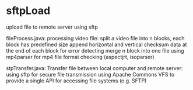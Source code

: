 sftpLoad
========

upload file to remote server using sftp

fileProcess.java: processing video file:
    	split a video file into n blocks, each block has predefined size
      append horizontal and vertical checksum data at the end of each block for error detecting
    	merge n block into one file
    	using mp4parser for mp4 file format checking (aspectjrt, isoparser)
    	
stpTransfer.java: Transfer file between local computer and remote server:
    	using sftp for secure file transmission
      using Apache Commons VFS to provide a single API for accessing file systems (e.g. SFTP)
